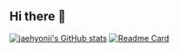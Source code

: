 ## Hi there 👋
[![jaehyonii's GitHub stats](https://github-readme-stats.vercel.app/api?username=jaehyonii&show_icons=true&theme=merko)](https://github.com/jaehyonii/Jiptudy)
[![Readme Card](https://github-readme-stats.vercel.app/api/pin/?username=jaehyonii&repo=Jiptudy)](https://github.com/jaehyonii/Jiptudy)

<!--
**jaehyonii/jaehyonii** is a ✨ _special_ ✨ repository because its `README.md` (this file) appears on your GitHub profile.

Here are some ideas to get you started:

- 🔭 I’m currently working on ...
- 🌱 I’m currently learning ...
- 👯 I’m looking to collaborate on ...
- 🤔 I’m looking for help with ...
- 💬 Ask me about ...
- 📫 How to reach me: ...
- 😄 Pronouns: ...
- ⚡ Fun fact: ...
-->
